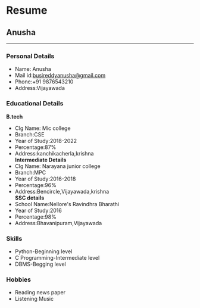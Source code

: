 # Resume

## Anusha
------------------------
### Personal Details<br>
* Name: Anusha<br>
* Mail id:busireddyanusha@gmail.com<br>
* Phone:+91 9876543210<br>
* Address:Vijayawada<br>
### Educational Details<br>
**B.tech**<br>
 - Clg Name: Mic college<br>
 - Branch:CSE<br>
 - Year of Study:2018-2022<br>
 - Percentage:87%<br>
 - Address:kanchikacherla,krishna<br>
**Intermediate Details**<br>
 - Clg Name: Narayana junior college<br>
 - Branch:MPC<br>
 - Year of Study:2016-2018<br>
 - Percentage:96%
 - Address:Bencircle,Vijayawada,krishna<br>
**SSC details**<br>
 - School Name:Nellore's Ravindhra Bharathi<br>
 - Year of Study:2016<br>
 - Percentage:98%<br>
 - Address:Bhavanipuram,Vijayawada<br>
### Skills<br>
- Python-Beginning level<br>
- C Programming-Intermediate level<br>
- DBMS-Begging level<br>
### Hobbies<br>
- Reading news paper<br>
- Listening Music<br>


